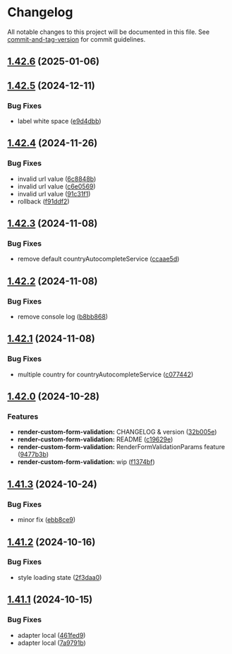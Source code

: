 # Changelog

All notable changes to this project will be documented in this file. See [commit-and-tag-version](https://github.com/absolute-version/commit-and-tag-version) for commit guidelines.

## [1.42.6](https://github.com/Tracktor/treege-consumer/compare/1.42.5...1.42.6) (2025-01-06)

## [1.42.5](https://github.com/Tracktor/treege-consumer/compare/1.42.4...1.42.5) (2024-12-11)


### Bug Fixes

* label white space ([e9d4dbb](https://github.com/Tracktor/treege-consumer/commit/e9d4dbb44a9b88696a6e15909c4d161986ff2949))

## [1.42.4](https://github.com/Tracktor/treege-consumer/compare/1.42.3...1.42.4) (2024-11-26)


### Bug Fixes

* invalid url value ([6c8848b](https://github.com/Tracktor/treege-consumer/commit/6c8848b413d2165aea4ee946111f59c5490d3ad1))
* invalid url value ([c6e0569](https://github.com/Tracktor/treege-consumer/commit/c6e0569a3dfb1c0469dfaec56508e7b1e75b12bd))
* invalid url value ([91c31f1](https://github.com/Tracktor/treege-consumer/commit/91c31f17d37101308c88350cacb906280712e11f))
* rollback ([f91ddf2](https://github.com/Tracktor/treege-consumer/commit/f91ddf22ba37c2c0bf2a0c776f5cc6cb51c0d2cc))

## [1.42.3](https://github.com/Tracktor/treege-consumer/compare/1.42.2...1.42.3) (2024-11-08)


### Bug Fixes

* remove default countryAutocompleteService ([ccaae5d](https://github.com/Tracktor/treege-consumer/commit/ccaae5d82768992aac1d0c1d8854f1ccbfda4270))

## [1.42.2](https://github.com/Tracktor/treege-consumer/compare/1.42.1...1.42.2) (2024-11-08)


### Bug Fixes

* remove console log ([b8bb868](https://github.com/Tracktor/treege-consumer/commit/b8bb868b226e8ae2df6e4574c54ae0f1b10382d7))

## [1.42.1](https://github.com/Tracktor/treege-consumer/compare/1.42.0...1.42.1) (2024-11-08)


### Bug Fixes

* multiple country for countryAutocompleteService ([c077442](https://github.com/Tracktor/treege-consumer/commit/c07744274a829757e94e70c722bcd09dbf51726a))

## [1.42.0](https://github.com/Tracktor/treege-consumer/compare/1.41.3...1.42.0) (2024-10-28)


### Features

* **render-custom-form-validation:** CHANGELOG & version ([32b005e](https://github.com/Tracktor/treege-consumer/commit/32b005eda06450fb9721ab6c1a6e8b1724665ed7))
* **render-custom-form-validation:** README ([c19629e](https://github.com/Tracktor/treege-consumer/commit/c19629e8bde89caa53f7d51c3478183f7b73f701))
* **render-custom-form-validation:** RenderFormValidationParams feature ([9477b3b](https://github.com/Tracktor/treege-consumer/commit/9477b3b468c0b4e7564089a931c1374f9f4d0017))
* **render-custom-form-validation:** wip ([f1374bf](https://github.com/Tracktor/treege-consumer/commit/f1374bfa638da9957ae741eb004e86b0084cddf0))

## [1.41.3](https://github.com/Tracktor/treege-consumer/compare/1.41.2...1.41.3) (2024-10-24)


### Bug Fixes

* minor fix ([ebb8ce9](https://github.com/Tracktor/treege-consumer/commit/ebb8ce95dd042d68051617c9f68e3853d8601ea7))

## [1.41.2](https://github.com/Tracktor/treege-consumer/compare/1.41.1...1.41.2) (2024-10-16)


### Bug Fixes

* style loading state ([2f3daa0](https://github.com/Tracktor/treege-consumer/commit/2f3daa0d049df827ea6ff9870407a2f766a9e7c9))

## [1.41.1](https://github.com/Tracktor/treege-consumer/compare/1.41.0...1.41.1) (2024-10-15)


### Bug Fixes

* adapter local ([461fed9](https://github.com/Tracktor/treege-consumer/commit/461fed90916446453896bfa7428e421ba6846752))
* adapter local ([7a9791b](https://github.com/Tracktor/treege-consumer/commit/7a9791ba03c180a3754599c30e8222a1be9890d4))
